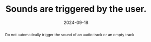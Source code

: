 ---
N: "120"
Rubrique: Images and media
title: Sounds are triggered by the user.
abstract: Do not automatically trigger the sound of an audio track or an empty track
categories:
  - Images and media
agrege: O4120-E031
opquast: 4 120
indiceebook: "31"
description: Rule 031
before: "030"
weight: "031"
after: "032"
actif: "1"
layout: rules
date: 2024-09-18
tags:
  - Accessibility
  - ""
objectif:
  - Leave the user control of the sound when viewing the site.
  - Do not surprise the user by the unexpected broadcast of audio content.
  - Make content accessible to disabled readers and readers
Meo:
  - Do not equip the audio html element with the autoplay attribute or without the controls attribute.
  - "In opf metrics, indicate this metrics&nbsp;: <meta property=schema:accessibilityHazard>noSoundHazard</meta>"
Controle:
  - Check the absence of audio content automatically enabled when loading the page
epubcheck: false
ace: false
humancheck: true
OPFmetadata: <meta property=schema:accessibilityHazard>noSoundHazard</meta>
onixmetadata: "[143 16](https://ns.editeur.org/onix/en/143/16)"
ReadiumGoToolkit: null
Source:
  - Opquast
Referentiel:
  - ""
steps:
  - Design
  - Editorial
---